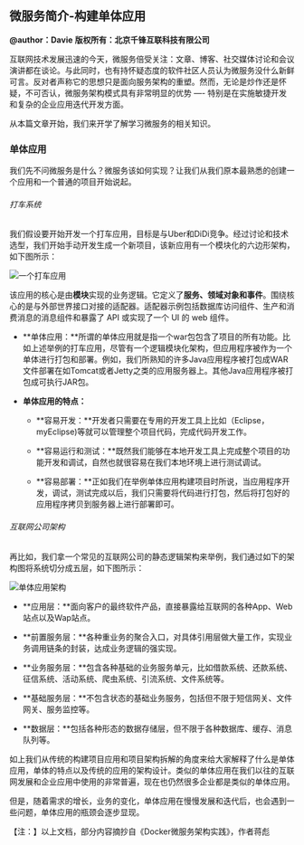 
## 微服务简介-构建单体应用

**@author：Davie**
**版权所有：北京千锋互联科技有限公司**

互联网技术发展迅速的今天，微服务倍受关注：文章、博客、社交媒体讨论和会议演讲都在谈论。与此同时，也有持怀疑态度的软件社区人员认为微服务没什么新鲜可言。反对者声称它的思想只是面向服务架构的重塑。然而，无论是炒作还是怀疑，不可否认，微服务架构模式具有非常明显的优势 —- 特别是在实施敏捷开发和复杂的企业应用迭代开发方面。

从本篇文章开始，我们来开学了解学习微服务的相关知识。

### 单体应用

我们先不问微服务是什么？微服务该如何实现？让我们从我们原本最熟悉的创建一个应用和一个普通的项目开始说起。

###### 打车系统

我们假设要开始开发一个打车应用，目标是与Uber和DiDi竞争。经过讨论和技术选型，我们开始手动开发生成一个新项目，该新应用有一个模块化的六边形架构，如下图所示：

![一个打车应用](http://7xtcwd.com1.z0.glb.clouddn.com/1-1.png)

该应用的核心是由**模块**实现的业务逻辑。它定义了**服务、领域对象和事件**。围绕核心的是与外部世界接口对接的适配器。适配器示例包括数据库访问组件、生产和消费消息的消息组件和暴露了 API 或实现了一个 UI 的 web 组件。

* **单体应用：**所谓的单体应用就是指一个war包包含了项目的所有功能。比如上述举例的打车应用，尽管有一个逻辑模块化架构，但应用程序被作为一个单体进行打包和部署。例如，我们所熟知的许多Java应用程序被打包成WAR文件部署在如Tomcat或者Jetty之类的应用服务器上。其他Java应用程序被打包成可执行JAR包。

* **单体应用的特点：**
    * **容易开发：**开发者只需要在专用的开发工具上比如（Eclipse，myEclipse)等就可以管理整个项目代码，完成代码开发工作。
    
    * **容易运行和测试：**既然我们能够在本地开发工具上完成整个项目的功能开发和调试，自然也就很容易在我们本地环境上进行测试调试。
    
    * **容易部署：**正如我们在举例单体应用构建项目时所说，当应用程序开发，调试，测试完成以后，我们只需要将代码进行打包，然后将打包好的应用程序拷贝到服务器上进行部署即可。
    
###### 互联网公司架构

再比如，我们拿一个常见的互联网公司的静态逻辑架构来举例，我们通过如下的架构图将系统切分成五层，如下图所示：

![单体应用架构](http://7xtcwd.com1.z0.glb.clouddn.com/WX20190528-115239@2x.png)

* **应用层：**面向客户的最终软件产品，直接暴露给互联网的各种App、Web站点以及Wap站点。

* **前置服务层：**各种重业务的聚合入口，对具体引用层做大量工作，实现业务调用链条的封装，达成业务逻辑的强实现。

* **业务服务层：**包含各种基础的业务服务单元，比如借款系统、还款系统、征信系统、活动系统、爬虫系统、引流系统、文件系统等。

* **基础服务层：**不包含状态的基础业务服务，包括但不限于短信网关、文件网关、服务监控等。

* **数据层：**包括各种形态的数据存储层，但不限于各种数据库、缓存、消息队列等。

如上我们从传统的构建项目应用和项目架构拆解的角度来给大家解释了什么是单体应用，单体的特点以及传统的应用的架构设计。类似的单体应用在我们以往的互联网发展和企业应用中使用的非常普遍，现在也仍然很多企业都是类似的单体应用。

但是，随着需求的增长，业务的变化，单体应用在慢慢发展和迭代后，也会遇到一些问题，单体应用的瓶颈会逐步显现。


【注：】以上文档，部分内容摘抄自《Docker微服务架构实践》，作者蒋彪








